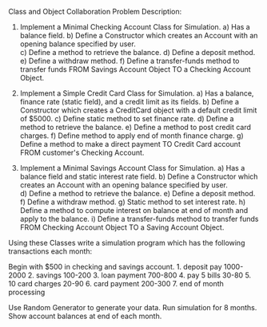Class and Object Collaboration
Problem Description:

1. Implement a Minimal Checking Account Class for Simulation.
	a) Has a balance field.
	b) Define a Constructor which creates an Account with an opening balance specified by user.  
	c) Define a method to retrieve the balance.
	d) Define a deposit method.
	e) Define a withdraw method.
	f) Define a transfer-funds method to transfer funds FROM Savings Account Object TO a Checking Account Object.

2. Implement a Simple Credit Card Class for Simulation.
    a) Has a balance, finance rate (static field), and
       a credit limit as its fields.
    b) Define a Constructor which creates a CreditCard object with a
       default credit limit of $5000.
    c) Define static method to set finance rate.
    d) Define a method to retrieve the balance.
    e) Define a method to post credit card charges.
    f) Define method to apply end of month finance charge.
    g) Define a method to make a direct payment TO Credit Card account
       FROM customer's Checking Account.

3. Implement a Minimal Savings Account Class for Simulation.
    a) Has a balance field and static interest rate field.
    b) Define a Constructor which creates an Account with an
       opening balance specified by user.  
    d) Define a method to retrieve the balance.
    e) Define a deposit method.
    f) Define a withdraw method.
    g) Static method to set interest rate.
    h) Define a method to compute interest on balance at 
       end of month and apply to the balance.
    i) Define a transfer-funds method to transfer funds FROM 
       Checking Account Object TO a Saving Account Object.

Using these Classes write a simulation program which has the 
    following transactions each month:

Begin with $500 in checking and savings account.
	1. deposit pay    1000-2000
      2. savings         100-200
      3. loan payment    700-800
      4. pay 5 bills      30-80
      5. 10 card charges  20-90
      6. card payment    200-300
      7. end of month processing

Use Random Generator to generate your data.	
Run simulation for  8 months.
Show account balances at end of each month.	
